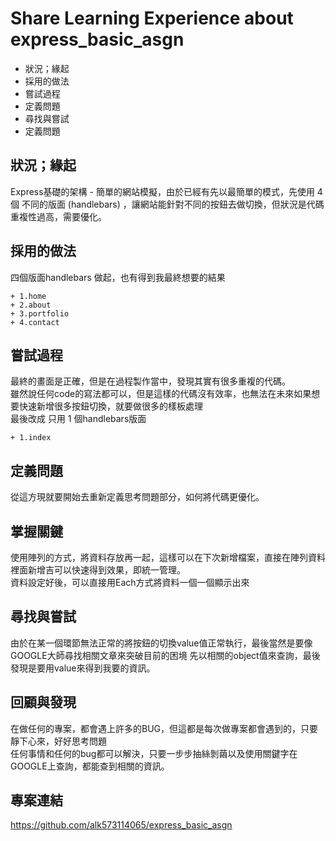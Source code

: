 

# Share Learning Experience about express_basic_asgn
  + 狀況；緣起
  + 採用的做法 
  + 嘗試過程
  + 定義問題
  + 尋找與嘗試
  + 定義問題


##  狀況；緣起  
Express基礎的架構 - 簡單的網站模擬，由於已經有先以最簡單的模式，先使用 4 個 不同的版面 (handlebars) ，讓網站能針對不同的按鈕去做切換，但狀況是代碼重複性過高，需要優化。  



##  採用的做法  
  四個版面handlebars 做起，也有得到我最終想要的結果

    + 1.home
    + 2.about
    + 3.portfolio
    + 4.contact
    
    
##  嘗試過程
  最終的畫面是正確，但是在過程製作當中，發現其實有很多重複的代碼。  
  雖然說任何code的寫法都可以，但是這樣的代碼沒有效率，也無法在未來如果想要快速新增很多按鈕切換，就要做很多的樣板處理  
  最後改成 只用 1 個handlebars版面  
    
    + 1.index
  
  
##  定義問題  
  從這方現就要開始去重新定義思考問題部分，如何將代碼更優化。
  
  
##  掌握關鍵
  使用陣列的方式，將資料存放再一起，這樣可以在下次新增檔案，直接在陣列資料裡面新增吉可以快速得到效果，即統一管理。  
  資料設定好後，可以直接用Each方式將資料一個一個顯示出來
  
## 尋找與嘗試  
  由於在某一個環節無法正常的將按鈕的切換value值正常執行，最後當然是要像GOOGLE大師尋找相關文章來突破目前的困境
  先以相關的object值來查詢，最後發現是要用value來得到我要的資訊。
  
## 回顧與發現
  在做任何的專案，都會遇上許多的BUG，但這都是每次做專案都會遇到的，只要靜下心來，好好思考問題    
  任何事情和任何的bug都可以解決，只要一步步抽絲剝繭以及使用關鍵字在GOOGLE上查詢，都能查到相關的資訊。
    
  
  
  
## 專案連結

https://github.com/alk573114065/express_basic_asgn
    
